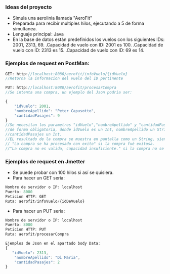 ### Ideas del proyecto

- Simula una aerolinia llamada "AeroFit"
- Preparada para recibir multiples hilos, ejecutando a 5 de forma simultanea.
- Lenguaje principal: Java
- En la base de datos están predefinidos los vuelos con los siguientes IDs: 2001, 2313, 69.
.Capacidad de vuelo con ID: 2001 es 100.
.Capacidad de vuelo con ID: 2313 es 15.
.Capacidad de vuelo con ID:  69 es 14.


### Ejemplos de request en PostMan:

```javascript
GET: http://localhost:8080/aerofit/infoVuelo/{idVuelo}
//Retorna la informacion del vuelo del ID pertinente

PUT: http://localhost:8080/aerofit/procesarCompra
//Se intenta una compra, un ejemplo del Json podria ser:

{
    "idVuelo": 2001,
    "nombreApellido": "Peter Capusotto",
    "cantidadPasajes": 9
}
//Se necesitan los parametros "idVuelo","nombreApellido" y "cantidadPasajes" 
//de forma obligatoria, donde idVuelo es un Int, nombreApellido un String, y 
//cantidadPasajes un Int.
//EL resultado de la compra se muestra en pantalla como un String, siendo:
// "La compra se ha procesado con exito" si la compra fué exitosa.
//"La compra no es valida, capacidad insuficiente." si la compra no se pudo procesar.
```

### Ejemplos de request en Jmetter

- Se puede probar con 100 hilos si así se quisiera.
- Para hacer un GET seria:


```javascript
Nombre de servidor o IP: localhost 
Puerto: 8080
Peticion HTTP: GET
Ruta: aerofit/infoVuelo/{idDeVuelo}
```

- Para hacer un PUT seria:
```javascript
Nombre de servidor o IP: localhost 
Puerto: 8080
Peticion HTTP: PUT
Ruta: aerofit/procesarCompra

Ejemplos de Json en el apartado body Data:
{
   "idVuelo": 2313,
    "nombreApellido": "Di Maria",
    "cantidadPasajes": 2
}
```
